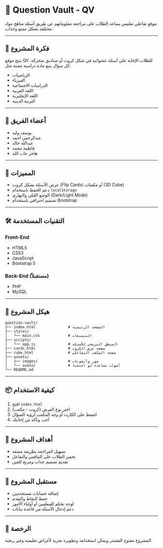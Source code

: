 # 🧠 Question Vault - QV

موقع تفاعلي تعليمي يساعد الطلاب على مراجعة معلوماتهم عن طريق أسئلة مناهج مواد مختلفة بشكل ممتع وجذاب.

---

## 📌 فكرة المشروع

يتيح موقع QV للطلاب الإجابة على أسئلة عشوائية في شكل كروت أو صناديق متحركة. كل سؤال يتبع مادة دراسية معينة مثل:
- الرياضيات
- الفيزياء
- الدراسات الاجتماعية
- اللغة العربية
- اللغة الإنجليزية
- التربية الدينية

---

## 👥 أعضاء الفريق

- يوسف وليد
- عبدالرحمن أحمد
- عبدالله خالد
- فاطمة محمد
- هاجر جاب الله

---

## 🚀 المميزات

- عرض الأسئلة بشكل كروت (Flip Cards) أو مكعبات (3D Cube)
- دعم الحفظ باستخدام `localStorage`
- الوضع الليلي والنهاري (Dark/Light Mode)
- تصميم احترافي باستخدام Bootstrap

---

## 🛠️ التقنيات المستخدمة

### Front-End
- HTML5
- CSS3
- JavaScript
- Bootstrap 5

### Back-End (مستقبلاً)
- PHP
- MySQL

---

## 📁 هيكل المشروع

```
question-vault/
├── index.html               # الصفحة الرئيسية
├── styles/
│   └── main.css             # التنسيقات
├── scripts/
│   └── app.js               # المنطق البرمجي للأسئلة
├── cards.html               # صفحة عرض الكروت
├── cube.html                # صفحة المكعب التفاعلي
├── assets/
│   ├── images/              # صور وأيقونات
│   └── audio/               # أصوات مساعدة لو احتجنا
└── README.md
```

---

## 📦 كيفية الاستخدام

1. افتح `index.html`
2. اختر نوع العرض (كروت - مكعب)
3. اضغط على الكارت أو وجه المكعب لرؤية السؤال
4. أجب وتأكد من إجابتك

---

## 🎯 أهداف المشروع

- تسهيل المراجعة بطريقة ممتعة
- تحفيز الطلاب على التنافس والتفاعل
- تقديم تصميم جذاب ومريح للعين

---

## 🧪 مستقبل المشروع

- إضافة حسابات مستخدمين
- حفظ النقاط والتقدم
- لوحة تحكم للمعلمين أو أولياء الأمور
- دعم إدخال الأسئلة من قاعدة بيانات

---

## 📃 الرخصة

المشروع مفتوح المصدر ويمكن استخدامه وتطويره بحرية لأغراض تعليمية وغير ربحية.
